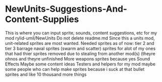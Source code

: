 # NewUnits-Suggestions-And-Content-Supplies
This is where you can input sprite, sounds, content suggestions, etc for my mod rylid-umil/NewUnits
Do not delete readme.md
Since this a units mod, unit-related sprites are most wanted.
Needed sprites as of now:
tier 2 and tier 3 barrage naval sprites (swarm and scatter)
sprites for alot of my ones that had thier sprites removed due to stealing from another mod(s) (theyre ohnos and theyre unfinished
More weapons sprites because yes
Sound Effects
Maybe some content ideas
Testers and helpers for my mod
maybe some people who can help make sprites because i suck at that
bullet sprites
and like 10 thousand more things
